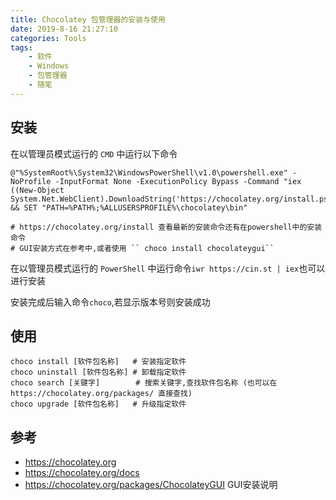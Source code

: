 ```yaml
---
title: Chocolatey 包管理器的安装与使用
date: 2019-8-16 21:27:10
categories: Tools
tags:
    - 软件
    - Windows
    - 包管理器
    - 随笔
---
```



## 安装

在以管理员模式运行的 ``CMD`` 中运行以下命令

```
@"%SystemRoot%\System32\WindowsPowerShell\v1.0\powershell.exe" -NoProfile -InputFormat None -ExecutionPolicy Bypass -Command "iex ((New-Object System.Net.WebClient).DownloadString('https://chocolatey.org/install.ps1'))" && SET "PATH=%PATH%;%ALLUSERSPROFILE%\chocolatey\bin"

# https://chocolatey.org/install 查看最新的安装命令还有在powershell中的安装命令
# GUI安装方式在参考中,或者使用 `` choco install chocolateygui``
```

在以管理员模式运行的 ``PowerShell`` 中运行命令``iwr https://cin.st | iex``也可以进行安装

安装完成后输入命令``choco``,若显示版本号则安装成功

## 使用

```
choco install [软件包名称]   # 安装指定软件
choco uninstall [软件包名称] # 卸载指定软件
choco search [关键字]        # 搜索关键字,查找软件包名称 (也可以在 https://chocolatey.org/packages/ 直接查找)
choco upgrade [软件包名称]   # 升级指定软件
```


## 参考

- https://chocolatey.org
- https://chocolatey.org/docs
- https://chocolatey.org/packages/ChocolateyGUI GUI安装说明